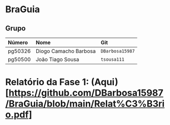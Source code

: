 # BraGuia

## Grupo

| Número  | Nome                  | Git             |
| :------ | :-------------------- | :-------------- |
| pg50326 | Diogo Camacho Barbosa | `DBarbosa15987` |
| pg50500 | João Tiago Sousa      | `tsousa111`     |

# Relatório da Fase 1: (Aqui)[https://github.com/DBarbosa15987/BraGuia/blob/main/Relat%C3%B3rio.pdf]

